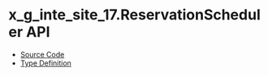 # x_g_inte_site_17.ReservationScheduler API

- [Source Code](source/api/ReservationScheduler.ts)
- [Type Definition](types/x_g_inte_site_17/api/ReservationScheduler.d.ts)
